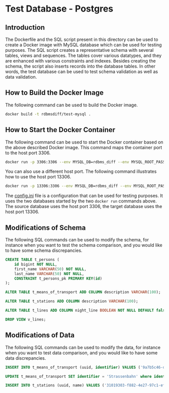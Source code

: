 # Test Database - Postgres

## Introduction
The Dockerfile and the SQL script present in this directory can be used to create a Docker image with MySQL database which can be used for testing purposes. The SQL script creates a representative schema with several tables, views and sequences. The tables cover various datatypes, and they are enhanced with various constraints and indexes. Besides creating the schema, the script also inserts records into the database tables. In other words, the test database can be used to test schema validation as well as data validation.

## How to Build the Docker Image
The following command can be used to build the Docker image.
```bash
docker build -t rdbmsdiff/test-mysql .
```

## How to Start the Docker Container
The following command can be used to start the Docker container based on the above described Docker image. This command maps the container port to the host port 3306. 
```bash
docker run -p 3306:3306 --env MYSQL_DB=rdbms_diff --env MYSQL_ROOT_PASSWORD=test-pwd  rdbmsdiff/test-mysql:latest
```

You can also use a different host port. The following command illustrates how to use the host port 13306.
```bash
docker run -p 13306:3306 --env MYSQL_DB=rdbms_diff --env MYSQL_ROOT_PASSWORD=test-pwd  rdbmsdiff/test-mysql:latest
```

The [config.ini](./config.ini) file is a configuration that can be used for testing purposes. It uses the two databases started by the two `docker run` commands above. The source database uses the host port 3306, the target database uses the host port 13306.

## Modifications of Schema
The following SQL commands can be used to modify the schema, for instance when you want to test the schema comparison, and you would like to have some schema discrepancies.
```sql
CREATE TABLE t_persons (
    id bigint NOT NULL,
    first_name VARCHAR(50) NOT NULL,
    last_name VARCHAR(50) NOT NULL,
    CONSTRAINT t_persons_pk PRIMARY KEY(id)
);

ALTER TABLE t_means_of_transport ADD COLUMN description VARCHAR(100);

ALTER TABLE t_stations ADD COLUMN description VARCHAR(100);

ALTER TABLE t_lines ADD COLUMN night_line BOOLEAN NOT NULL DEFAULT false;

DROP VIEW v_lines;
```

## Modifications of Data
The following SQL commands can be used to modify the data, for instance when you want to test data comparison, and you would like to have some data discrepancies.
```sql
INSERT INTO t_means_of_transport (uuid, identifier) VALUES ('9a7b5c46-d42e-4441-8950-bf24f846ef17', 'Trolleybus');

UPDATE t_means_of_transport SET identifier = 'Strassenbahn' where identifier = 'Tram';

INSERT INTO t_stations (uuid, name) VALUES ('31019303-f882-4e27-97c1-efcab885cb29', 'Dummy');
```
